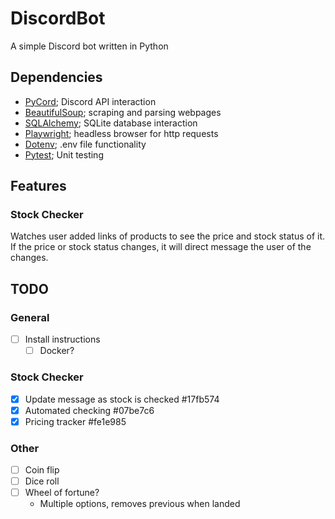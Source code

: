 # DiscordBot

A simple Discord bot written in Python

## Dependencies

- [PyCord](https://github.com/Pycord-Development/pycord); Discord API interaction
- [BeautifulSoup](https://code.launchpad.net/beautifulsoup); scraping and parsing webpages
- [SQLAlchemy](https://github.com/sqlalchemy/sqlalchemy); SQLite database interaction
- [Playwright](https://github.com/microsoft/playwright-python); headless browser for http requests
- [Dotenv](https://github.com/theskumar/python-dotenv); .env file functionality
- [Pytest](https://github.com/pytest-dev/pytest); Unit testing

## Features

### Stock Checker

Watches user added links of products to see the price and stock status of it. If
the price or stock status changes, it will direct message the user of the
changes.

## TODO

### General

- [ ] Install instructions
  - [ ] Docker?

### Stock Checker

- [x] Update message as stock is checked #17fb574
- [x] Automated checking #07be7c6
- [x] Pricing tracker #fe1e985

### Other

- [ ] Coin flip
- [ ] Dice roll
- [ ] Wheel of fortune?
  - Multiple options, removes previous when landed
